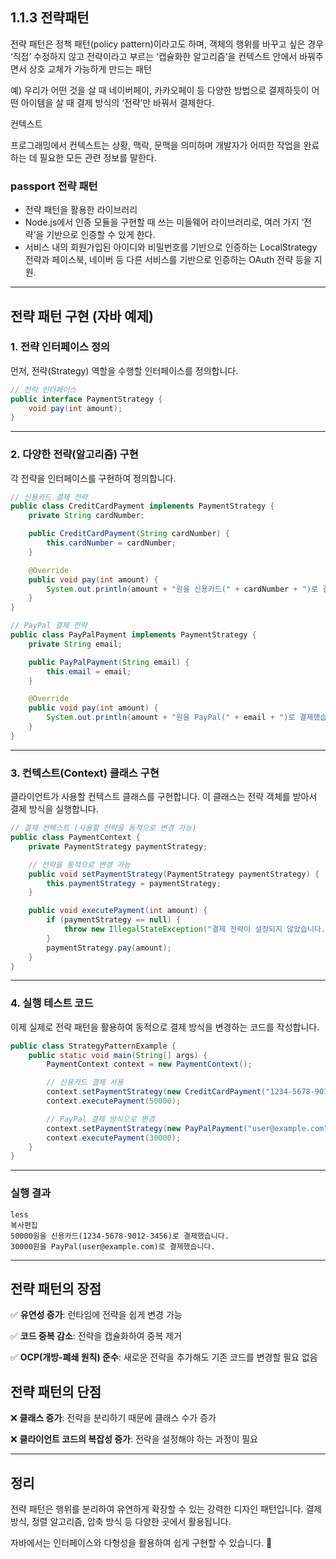 ## 1.1.3 전략패턴

전략 패턴은 정책 패턴(policy pattern)이라고도 하며, 객체의 행위를 바꾸고 싶은 경우 ‘직접’ 수정하지 않고 전략이라고 부르는 ‘캡슐화한 알고리즘’을 컨텍스트 안에서 바꿔주면서 상호 교체가 가능하게 만드는 패턴

예) 우리가 어떤 것을 살 때 네이버페이, 카카오페이 등 다양한 방법으로 결제하듯이 어떤 아이템을 살 때 결제 방식의 ‘전략’만 바꿔서 결제한다.

컨텍스트

프로그래밍에서 컨텍스트는 상황, 맥락, 문맥을 의미하며 개발자가 어떠한 작업을 완료하는 데 필요한 모든 관련 정보를 말한다.

### passport 전략 패턴

- 전략 패턴을 활용한 라이브러리
- Node.js에서 인증 모듈을 구현할 때 쓰는 미들웨어 라이브러리로, 여러 가지 ‘전략’을 기반으로 인증할 수 있게 한다.
- 서비스 내의 회원가입된 아이디와 비밀번호를 기반으로 인증하는 LocalStrategy 전략과 페이스북, 네이버 등 다른 서비스를 기반으로 인증하는 OAuth 전략 등을 지원.

---

## **전략 패턴 구현 (자바 예제)**

### **1. 전략 인터페이스 정의**

먼저, 전략(Strategy) 역할을 수행할 인터페이스를 정의합니다.

```java
// 전략 인터페이스
public interface PaymentStrategy {
    void pay(int amount);
}

```

---

### **2. 다양한 전략(알고리즘) 구현**

각 전략을 인터페이스를 구현하여 정의합니다.

```java
// 신용카드 결제 전략
public class CreditCardPayment implements PaymentStrategy {
    private String cardNumber;

    public CreditCardPayment(String cardNumber) {
        this.cardNumber = cardNumber;
    }

    @Override
    public void pay(int amount) {
        System.out.println(amount + "원을 신용카드(" + cardNumber + ")로 결제했습니다.");
    }
}

// PayPal 결제 전략
public class PayPalPayment implements PaymentStrategy {
    private String email;

    public PayPalPayment(String email) {
        this.email = email;
    }

    @Override
    public void pay(int amount) {
        System.out.println(amount + "원을 PayPal(" + email + ")로 결제했습니다.");
    }
}

```

---

### **3. 컨텍스트(Context) 클래스 구현**

클라이언트가 사용할 컨텍스트 클래스를 구현합니다. 이 클래스는 전략 객체를 받아서 결제 방식을 실행합니다.

```java
// 결제 컨텍스트 (사용할 전략을 동적으로 변경 가능)
public class PaymentContext {
    private PaymentStrategy paymentStrategy;

    // 전략을 동적으로 변경 가능
    public void setPaymentStrategy(PaymentStrategy paymentStrategy) {
        this.paymentStrategy = paymentStrategy;
    }

    public void executePayment(int amount) {
        if (paymentStrategy == null) {
            throw new IllegalStateException("결제 전략이 설정되지 않았습니다.");
        }
        paymentStrategy.pay(amount);
    }
}

```

---

### **4. 실행 테스트 코드**

이제 실제로 전략 패턴을 활용하여 동적으로 결제 방식을 변경하는 코드를 작성합니다.

```java
public class StrategyPatternExample {
    public static void main(String[] args) {
        PaymentContext context = new PaymentContext();

        // 신용카드 결제 사용
        context.setPaymentStrategy(new CreditCardPayment("1234-5678-9012-3456"));
        context.executePayment(50000);

        // PayPal 결제 방식으로 변경
        context.setPaymentStrategy(new PayPalPayment("user@example.com"));
        context.executePayment(30000);
    }
}

```

---

### **실행 결과**

```
less
복사편집
50000원을 신용카드(1234-5678-9012-3456)로 결제했습니다.
30000원을 PayPal(user@example.com)로 결제했습니다.

```

---

## **전략 패턴의 장점**

✅ **유연성 증가**: 런타임에 전략을 쉽게 변경 가능

✅ **코드 중복 감소**: 전략을 캡슐화하여 중복 제거

✅ **OCP(개방-폐쇄 원칙) 준수**: 새로운 전략을 추가해도 기존 코드를 변경할 필요 없음

## **전략 패턴의 단점**

❌ **클래스 증가**: 전략을 분리하기 때문에 클래스 수가 증가

❌ **클라이언트 코드의 복잡성 증가**: 전략을 설정해야 하는 과정이 필요

---

## **정리**

전략 패턴은 행위를 분리하여 유연하게 확장할 수 있는 강력한 디자인 패턴입니다. 결제 방식, 정렬 알고리즘, 압축 방식 등 다양한 곳에서 활용됩니다.

자바에서는 인터페이스와 다형성을 활용하여 쉽게 구현할 수 있습니다. 🚀
